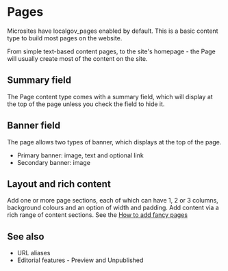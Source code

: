 # Pages

Microsites have localgov_pages enabled by default. This is a basic content type to build most pages on the website. 

From simple text-based content pages, to the site's homepage - the Page will usually create most of the content on the site. 

<!--@todo add images -->

## Summary field

The Page content type comes with a summary field, which will display at the top of the page unless you check the field to hide it. 

## Banner field

The page allows two types of banner, which displays at the top of the page. 

- Primary banner: image, text and optional link
- Secondary banner: image

## Layout and rich content

Add one or more page sections, each of which can have 1, 2 or 3 columns, background colours and an option of width and padding. Add content via a rich range of content sections. See the [How to add fancy pages](../how-to/fancy-layouts.md)

## See also
- URL aliases
- Editorial features - Preview and Unpublished
